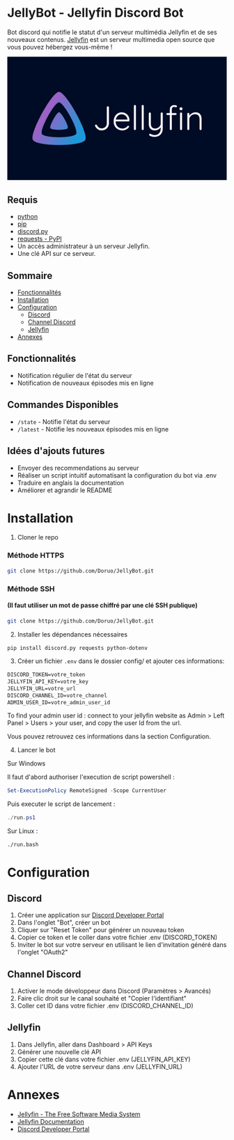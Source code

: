 # JellyBot - Jellyfin Discord Bot

Bot discord qui notifie le statut d'un serveur multimédia Jellyfin et de ses nouveaux contenus. 
[Jellyfin](https://jellyfin.org/) est un serveur multimedia open source que vous pouvez hébergez vous-même ! 

![](ressources/assets/jellyfin-banner.png)

## Requis

- [python](https://www.python.org/)
- [pip](https://pypi.org/project/pip/)
- [discord.py](https://discordpy.readthedocs.io/en/stable/)
- [requests - PyPI](https://pypi.org/project/requests/)
- Un accès administrateur à un serveur Jellyfin.
- Une clé API sur ce serveur.

## Sommaire
- [Fonctionnalités](#fonctionnalités)
- [Installation](#installation)
- [Configuration](#configuration)
  - [Discord](#discord)
  - [Channel Discord](#channel-discord)
  - [Jellyfin](#jellyfin)
- [Annexes](#annexes)

## Fonctionnalités

- Notification régulier de l'état du serveur
- Notification de nouveaux épisodes mis en ligne 

## Commandes Disponibles

- `/state` - Notifie l'état du serveur
- `/latest` - Notifie les nouveaux épisodes mis en ligne

## Idées d'ajouts futures

- Envoyer des recommendations au serveur
- Réaliser un script intuitif automatisant la configuration du bot via .env
- Traduire en anglais la documentation
- Améliorer et agrandir le README

# Installation

1. Cloner le repo

### Méthode HTTPS

```bash
git clone https://github.com/Doruo/JellyBot.git
```
### Méthode SSH 

#### (Il faut utiliser un mot de passe chiffré par une clé SSH publique)

```bash
git clone https://github.com/Doruo/JellyBot.git
```

2. Installer les dépendances nécessaires
```bash
pip install discord.py requests python-dotenv
```

3. Créer un fichier `.env` dans le dossier config/ et ajouter ces informations:
```
DISCORD_TOKEN=votre_token
JELLYFIN_API_KEY=votre_key
JELLYFIN_URL=votre_url
DISCORD_CHANNEL_ID=votre_channel
ADMIN_USER_ID=votre_admin_user_id
```
To find your admin user id : connect to your jellyfin website as Admin > Left Panel > Users > your user, and copy the user Id from the url.

Vous pouvez retrouvez ces informations dans la section Configuration.

4. Lancer le bot

Sur Windows 

Il faut d'abord authoriser l'execution de script powershell :

```powershell
Set-ExecutionPolicy RemoteSigned -Scope CurrentUser
```
Puis executer le script de lancement :

```powershell
./run.ps1
```

Sur Linux :
```bash
./run.bash
```

# Configuration

## Discord

1. Créer une application sur [Discord Developer Portal](https://discord.com/developers)
2. Dans l'onglet "Bot", créer un bot
3. Cliquer sur "Reset Token" pour générer un nouveau token
4. Copier ce token et le coller dans votre fichier .env (DISCORD_TOKEN)
5. Inviter le bot sur votre serveur en utilisant le lien d'invitation généré dans l'onglet "OAuth2"

## Channel Discord

1. Activer le mode développeur dans Discord (Paramètres > Avancés)
2. Faire clic droit sur le canal souhaité et "Copier l'identifiant"
3. Coller cet ID dans votre fichier .env (DISCORD_CHANNEL_ID)


## Jellyfin

1. Dans Jellyfin, aller dans Dashboard > API Keys
2. Générer une nouvelle clé API
3. Copier cette clé dans votre fichier .env (JELLYFIN_API_KEY)
4. Ajouter l'URL de votre serveur dans .env (JELLYFIN_URL)

# Annexes

- [Jellyfin - The Free Software Media System](https://jellyfin.org/)
- [Jellyfin Documentation](https://jellyfin.org/docs/)
- [Discord Developer Portal](https://discord.com/developers)
